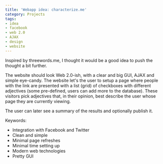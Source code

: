 ```yaml
---
title: 'Webapp idea: characterize.me'
category: Projects
tags:
- idea
- facebook
- web 2.0
- AJAX
- design
- website
---
```

Inspired by threewords.me, I thought it would be a good idea to push the thought a bit further.

The website should look Web 2.0-ish, with a clear and big GUI, AJAX and simple eye-candy. The website let&#039;s the user to setup a page where people with the link are presented with a list (grid) of checkboxes with different adjectives (some pre-defined, users can add more to the database). These visitors pick adjectives that, in their opinion, best describe the user whose page they are currently viewing.

The user can later see a summary of the results and optionally publish it.

Keywords:

* Integration with Facebook and Twitter
* Clean and simple
* Minimal page refreshes
* Minimal time setting up
* Modern web technologies
* Pretty GUI
